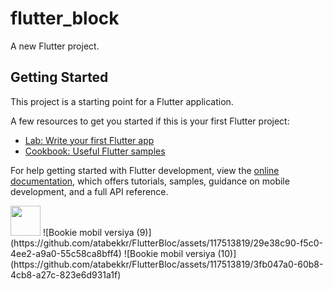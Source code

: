 # flutter_block

A new Flutter project.

## Getting Started

This project is a starting point for a Flutter application.

A few resources to get you started if this is your first Flutter project:

- [Lab: Write your first Flutter app](https://docs.flutter.dev/get-started/codelab)
- [Cookbook: Useful Flutter samples](https://docs.flutter.dev/cookbook)

For help getting started with Flutter development, view the
[online documentation](https://docs.flutter.dev/), which offers tutorials,
samples, guidance on mobile development, and a full API reference.

<img src="https://github.com/atabekkr/FlutterBloc/assets/117513819/29e38c90-f5c0-4ee2-a9a0-55c58ca8bff4" width="48">
![Bookie mobil versiya (9)](https://github.com/atabekkr/FlutterBloc/assets/117513819/29e38c90-f5c0-4ee2-a9a0-55c58ca8bff4)
![Bookie mobil versiya (10)](https://github.com/atabekkr/FlutterBloc/assets/117513819/3fb047a0-60b8-4cb8-a27c-823e6d931a1f)
